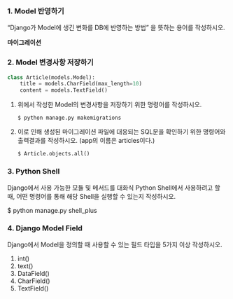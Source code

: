 ### 1. Model 반영하기
“Django가 Model에 생긴 변화를 DB에 반영하는 방법” 을 뜻하는 용어를 작성하시오.

**마이그레이션**


### 2. Model 변경사항 저장하기
```python
class Article(models.Model):
    title = models.CharField(max_length=10)
    content = models.TextField()
```

1. 위에서 작성한 Model의 변경사항을 저장하기 위한 명령어를 작성하시오.

    `$ python manage.py makemigrations`

2. 이로 인해 생성된 마이그레이션 파일에 대응되는 SQL문을 확인하기 위한 명령어와
출력결과를 작성하시오. (app의 이름은 articles이다.)

    `$ Article.objects.all()`


### 3. Python Shell
Django에서 사용 가능한 모듈 및 메서드를 대화식 Python Shell에서 사용하려고 할 때,
어떤 명령어를 통해 해당 Shell을 실행할 수 있는지 작성하시오.

$ python manage.py shell_plus


### 4. Django Model Field
Django에서 Model을 정의할 때 사용할 수 있는 필드 타입을 5가지 이상 작성하시오.

1. int()
2. text()
3. DataField()
4. CharField()
5. TextField()